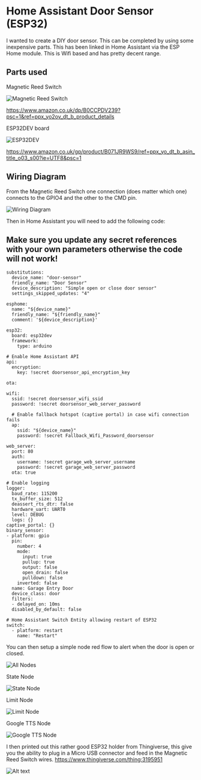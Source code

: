 # Home Assistant Door Sensor (ESP32)

I wanted to create a DIY door sensor. This can be completed by using some inexpensive parts.
This has been linked in Home Assistant via the ESP Home module. This is Wifi based and has pretty decent range.


## Parts used

Magnetic Reed Switch

![Magnetic Reed Switch](<Magnetic Reed Switch.png>)

https://www.amazon.co.uk/dp/B0CCPDV239?psc=1&ref=ppx_yo2ov_dt_b_product_details

ESP32DEV board

![ESP32DEV](ESP32DEV.png)

https://www.amazon.co.uk/gp/product/B071JR9WS9/ref=ppx_yo_dt_b_asin_title_o03_s00?ie=UTF8&psc=1

## Wiring Diagram

From the Magnetic Reed Switch one connection (does matter which one) connects to the GPIO4 and the other to the CMD pin.

![Wiring Diagram](Wiring.jpg)

Then in Home Assistant you will need to add the following code: 

## Make sure you update any secret references with your own parameters otherwise the code will not work!

```
substitutions:
  device_name: "door-sensor"
  friendly_name: "Door Sensor"
  device_description: "Simple open or close door sensor"
  settings_skipped_updates: "4"

esphome:
  name: "${device_name}"
  friendly_name: "${friendly_name}"
  comment: '${device_description}'

esp32:
  board: esp32dev
  framework:
    type: arduino

# Enable Home Assistant API
api:
  encryption:
    key: !secret doorsensor_api_encryption_key

ota:

wifi:
  ssid: !secret doorsensor_wifi_ssid
  password: !secret doorsensor_web_server_password

  # Enable fallback hotspot (captive portal) in case wifi connection fails
  ap:
    ssid: "${device_name}"
    password: !secret Fallback_Wifi_Password_doorsensor

web_server:
  port: 80
  auth:
    username: !secret garage_web_server_username
    password: !secret garage_web_server_password
  ota: true

# Enable logging
logger:
  baud_rate: 115200
  tx_buffer_size: 512
  deassert_rts_dtr: false
  hardware_uart: UART0
  level: DEBUG
  logs: {}
captive_portal: {}
binary_sensor:
- platform: gpio
  pin:
    number: 4
    mode:
      input: true
      pullup: true
      output: false
      open_drain: false
      pulldown: false
    inverted: false
  name: Garage Entry Door
  device_class: door
  filters:
  - delayed_on: 10ms
  disabled_by_default: false

# Home Assistant Switch Entity allowing restart of ESP32
switch:
  - platform: restart
    name: "Restart"

```

You can then setup a simple node red flow to alert when the door is open or closed.

![All Nodes](allnodes.png)

State Node

![State Node](Statnode.png)

Limit Node

![Limit Node](limitednode.png)

Google TTS Node

![Google TTS Node](<Google TTS node.png>)

I then printed out this rather good ESP32 holder from Thingiverse, this give you the ability to plug in a Micro USB connector and feed in the Magnetic Reed Switch wires. https://www.thingiverse.com/thing:3195951

![Alt text](case_2-1.PNG)